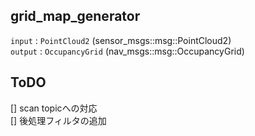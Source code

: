 ## grid_map_generator

`input`  : `PointCloud2` (sensor_msgs::msg::PointCloud2)     
`output` : `OccupancyGrid` (nav_msgs::msg::OccupancyGrid)

## ToDO
[] scan topicへの対応  
[] 後処理フィルタの追加
